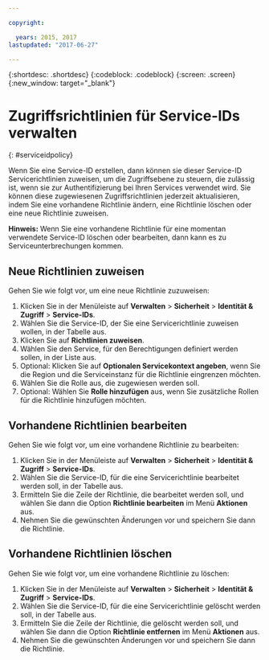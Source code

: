 ```yaml
---

copyright:

  years: 2015, 2017
lastupdated: "2017-06-27"

---
```


{:shortdesc: .shortdesc}
{:codeblock: .codeblock}
{:screen: .screen}
{:new_window: target="_blank"}

# Zugriffsrichtlinien für Service-IDs verwalten
{: #serviceidpolicy}

Wenn Sie eine Service-ID erstellen, dann können sie dieser Service-ID Servicerichtlinien zuweisen, um die Zugriffsebene zu steuern, die zulässig ist, wenn sie zur Authentifizierung bei Ihren Services verwendet wird. Sie können diese zugewiesenen Zugriffsrichtlinien jederzeit aktualisieren, indem Sie eine vorhandene Richtlinie ändern, eine Richtlinie löschen oder eine neue Richtlinie zuweisen. 

**Hinweis:** Wenn Sie eine vorhandene Richtlinie für eine momentan verwendete Service-ID löschen oder bearbeiten, dann kann es zu Serviceunterbrechungen kommen.

## Neue Richtlinien zuweisen

Gehen Sie wie folgt vor, um eine neue Richtlinie zuzuweisen:

1. Klicken Sie in der Menüleiste auf **Verwalten** &gt; **Sicherheit** &gt; **Identität & Zugriff** &gt; **Service-IDs**.
2. Wählen Sie die Service-ID, der Sie eine Servicerichtlinie zuweisen wollen, in der Tabelle aus.
3. Klicken Sie auf **Richtlinien zuweisen**.
4. Wählen Sie den Service, für den Berechtigungen definiert werden sollen, in der Liste aus.
5. Optional: Klicken Sie auf **Optionalen Servicekontext angeben**, wenn Sie die Region und die Serviceinstanz für die Richtlinie eingrenzen möchten.
6. Wählen Sie die Rolle aus, die zugewiesen werden soll.
7. Optional: Wählen Sie **Rolle hinzufügen** aus, wenn Sie zusätzliche Rollen für die Richtlinie hinzufügen möchten.

## Vorhandene Richtlinien bearbeiten

Gehen Sie wie folgt vor, um eine vorhandene Richtlinie zu bearbeiten:

1. Klicken Sie in der Menüleiste auf **Verwalten** &gt; **Sicherheit** &gt; **Identität & Zugriff** &gt; **Service-IDs**.
2. Wählen Sie die Service-ID, für die eine Servicerichtlinie bearbeitet werden soll, in der Tabelle aus.
3. Ermitteln Sie die Zeile der Richtlinie, die bearbeitet werden soll, und wählen Sie dann die Option **Richtlinie bearbeiten** im Menü **Aktionen** aus.
4. Nehmen Sie die gewünschten Änderungen vor und speichern Sie dann die Richtlinie.

## Vorhandene Richtlinien löschen

Gehen Sie wie folgt vor, um eine vorhandene Richtlinie zu löschen:

1. Klicken Sie in der Menüleiste auf **Verwalten** &gt; **Sicherheit** &gt; **Identität & Zugriff** &gt; **Service-IDs**.
2. Wählen Sie die Service-ID, für die eine Servicerichtlinie gelöscht werden soll, in der Tabelle aus.
3. Ermitteln Sie die Zeile der Richtlinie, die gelöscht werden soll, und wählen Sie dann die Option **Richtlinie entfernen** im Menü **Aktionen** aus.
4. Nehmen Sie die gewünschten Änderungen vor und speichern Sie dann die Richtlinie.
